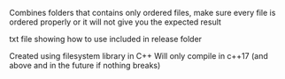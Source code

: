 Combines folders that contains only ordered files,
make sure every file is ordered properly or it will not give you the expected result

txt file showing how to use included in release folder

Created using filesystem library in C++
Will only compile in c++17 (and above and in the future if nothing breaks)
